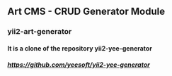 ## Art CMS - CRUD Generator Module

### yii2-art-generator

#### It is a clone of the repository yii2-yee-generator 
##### https://github.com/yeesoft/yii2-yee-generator 